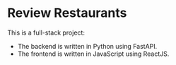 # Review Restaurants

This is a full-stack project:
 * The backend is written in Python using FastAPI.
 * The frontend is written in JavaScript using ReactJS.
